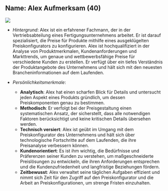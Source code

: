 ## Name: Alex Aufmerksam (40)

![](https://cdn.prod.www.spiegel.de/images/4d8e65ee-2050-4003-8ac3-d41715f7f29a_w948_r1.778_fpx54_fpy43.webp)

* _Hintergrund_: Alex ist ein erfahrener Fachmann, der in der Vertriebsabteilung eines Fertigungsunternehmens arbeitet. Er ist darauf spezialisiert, die Preise für Produkte mithilfe eines ausgeklügelten Preiskonfigurators zu konfigurieren. Alex ist hochqualifiziert in der Analyse von Produktmerkmalen, Kundenanforderungen und Markttrends, um genaue und wettbewerbsfähige Preise für verschiedene Kunden zu erstellen. Er verfügt über ein tiefes Verständnis der Produktangebote des Unternehmens und hält sich mit den neuesten Brancheninformationen auf dem Laufenden.

* _Persönlichkeitsmerkmale_:

  * __Analytisch__: Alex hat einen scharfen Blick für Details und untersucht jeden Aspekt eines Produkts gründlich, um dessen Preiskomponenten genau zu bestimmen.
  * __Methodisch__: Er verfolgt bei der Preisgestaltung einen systematischen Ansatz, der sicherstellt, dass alle notwendigen Faktoren berücksichtigt und keine kritischen Details übersehen werden.
  * __Technisch versiert__: Alex ist geübt im Umgang mit dem Preiskonfigurator des Unternehmens und hält sich über technologische Fortschritte auf dem Laufenden, die ihre Preisanalyse verbessern können.
  * __Kundenorientiert__: Es ist ihm wichtig, die Bedürfnisse und Präferenzen seiner Kunden zu verstehen, um maßgeschneiderte Preislösungen zu entwickeln, die ihren Anforderungen entsprechen und die Kundenzufriedenheit und langfristige Beziehungen fördern.
  * __Zeitbewusst__: Alex verwaltet seine täglichen Aufgaben effizient und nimmt sich Zeit für den Zugriff auf den Preiskonfigurator und die Arbeit an Preiskonfigurationen, um strenge Fristen einzuhalten.

